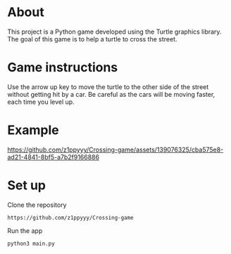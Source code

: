 # About
This project is a Python game developed using the Turtle graphics library. The goal of this game is to help a turtle to cross the street.

# Game instructions
Use the arrow up key to move the turtle to the other side of the street without getting hit by a car. Be careful as the cars will be moving faster, each time you level up.

# Example
https://github.com/z1ppyyy/Crossing-game/assets/139076325/cba575e8-ad21-4841-8bf5-a7b2f9166886

# Set up
Clone the repository
```
https://github.com/z1ppyyy/Crossing-game
```

Run the app
```
python3 main.py
```
